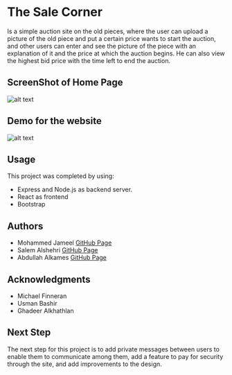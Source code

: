 # The Sale Corner

Is a simple auction site on the old pieces, where the user can upload a picture of the old piece and put a certain price wants to start the auction, and other users can enter and see the picture of the piece with an explanation of it and the price at which the auction begins. He can also view the highest bid price with the time left to end the auction.

## ScreenShot of Home Page

![alt text](http://url/to/img.png)

## Demo for the website

![alt text](http://url/to/img.png)

## Usage

This project was completed by using:

- Express and Node.js as backend server.
- React as frontend
- Bootstrap

## Authors

- Mohammed Jameel [GitHub Page](https://github.com/Mo7amed178/)
- Salem Alshehri [GitHub Page](https://github.com/Salem8809/)
- Abdullah Alkames [GitHub Page](https://github.com/ab4ullah/)

## Acknowledgments

- Michael Finneran
- Usman Bashir
- Ghadeer Alkhathlan

## Next Step

The next step for this project is to add private messages between users to enable them to communicate among them, add a feature to pay for security through the site, and add improvements to the design.